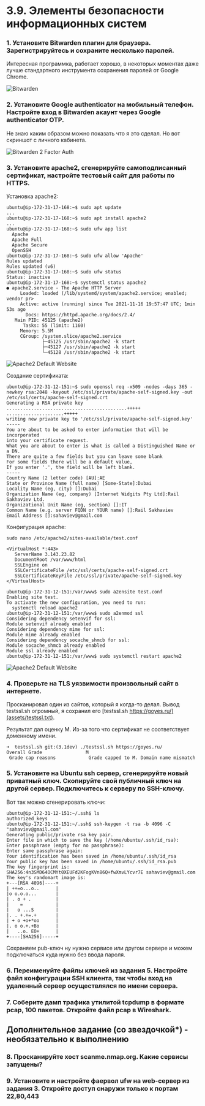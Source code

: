 # 3.9. Элементы безопасности информационных систем

### 1. Установите Bitwarden плагин для браузера. Зарегистрируйтесь и сохраните несколько паролей.

Интересная программка, работает хорошо, в некоторых моментах даже лучше стандартного
инструмента сохранения паролей от Google Chrome.

![Bitwarden](assets/bitwarden.png)

### 2. Установите Google authenticator на мобильный телефон. Настройте вход в Bitwarden акаунт через Google authenticator OTP.

Не знаю каким образом можно показать что я это сделал. Но вот скриншот с личного кабинета.

![Bitwarden 2 Factor Auth](assets/bitwarden-2-factor-auth.png)

### 3. Установите apache2, сгенерируйте самоподписанный сертификат, настройте тестовый сайт для работы по HTTPS.

Установка apache2:

```commandline
ubuntu@ip-172-31-17-168:~$ sudo apt update
...
ubuntu@ip-172-31-17-168:~$ sudo apt install apache2
...
ubuntu@ip-172-31-17-168:~$ sudo ufw app list
  Apache
  Apache Full
  Apache Secure
  OpenSSH
ubuntu@ip-172-31-17-168:~$ sudo ufw allow 'Apache'
Rules updated
Rules updated (v6)
ubuntu@ip-172-31-17-168:~$ sudo ufw status
Status: inactive
ubuntu@ip-172-31-17-168:~$ systemctl status apache2
● apache2.service - The Apache HTTP Server
     Loaded: loaded (/lib/systemd/system/apache2.service; enabled; vendor pr>
     Active: active (running) since Tue 2021-11-16 19:57:47 UTC; 1min 53s ago
       Docs: https://httpd.apache.org/docs/2.4/
   Main PID: 45125 (apache2)
      Tasks: 55 (limit: 1160)
     Memory: 5.5M
     CGroup: /system.slice/apache2.service
             ├─45125 /usr/sbin/apache2 -k start
             ├─45127 /usr/sbin/apache2 -k start
             └─45128 /usr/sbin/apache2 -k start
```

![Apache2 Default Website](assets/apache2.png)

Создание сертификата:

```commandline
ubuntu@ip-172-31-12-151:~$ sudo openssl req -x509 -nodes -days 365 -newkey rsa:2048 -keyout /etc/ssl/private/apache-self-signed.key -out /etc/ssl/certs/apache-self-signed.crt
Generating a RSA private key
............................................+++++
.....................+++++
writing new private key to '/etc/ssl/private/apache-self-signed.key'
-----
You are about to be asked to enter information that will be incorporated
into your certificate request.
What you are about to enter is what is called a Distinguished Name or a DN.
There are quite a few fields but you can leave some blank
For some fields there will be a default value,
If you enter '.', the field will be left blank.
-----
Country Name (2 letter code) [AU]:AE
State or Province Name (full name) [Some-State]:Dubai
Locality Name (eg, city) []:Dubai
Organization Name (eg, company) [Internet Widgits Pty Ltd]:Rail Sakhaviev Ltd.
Organizational Unit Name (eg, section) []:IT
Common Name (e.g. server FQDN or YOUR name) []:Rail Sakhaviev
Email Address []:sahaviev@gmail.com
```

Конфигурация apache: 

```commandline
sudo nano /etc/apache2/sites-available/test.conf
```

```text
<VirtualHost *:443>
   ServerName 3.143.23.82
   DocumentRoot /var/www/html
   SSLEngine on
   SSLCertificateFile /etc/ssl/certs/apache-self-signed.crt
   SSLCertificateKeyFile /etc/ssl/private/apache-self-signed.key
</VirtualHost>
```

```commandline
ubuntu@ip-172-31-12-151:/var/www$ sudo a2ensite test.conf
Enabling site test.
To activate the new configuration, you need to run:
  systemctl reload apache2
ubuntu@ip-172-31-12-151:/var/www$ sudo a2enmod ssl
Considering dependency setenvif for ssl:
Module setenvif already enabled
Considering dependency mime for ssl:
Module mime already enabled
Considering dependency socache_shmcb for ssl:
Module socache_shmcb already enabled
Module ssl already enabled
ubuntu@ip-172-31-12-151:/var/www$ sudo systemctl restart apache2
```

![Apache2 Default Website](assets/apache2-ssl-website.png)

### 4. Проверьте на TLS уязвимости произвольный сайт в интернете.

Просканировал один из сайтов, который я когда-то делал. 
Вывод testssl.sh огромный, я сохранил его [testssl.sh https://goyes.ru/](assets/testssl.txt).

Результат дал оценку M. Из-за того что сертификат не соответствует доменному имени.

```commandline
➜  testssl.sh git:(3.1dev) ./testssl.sh https://goyes.ru/
Overall Grade                M
 Grade cap reasons            Grade capped to M. Domain name mismatch
```

### 5. Установите на Ubuntu ssh сервер, сгенерируйте новый приватный ключ. Скопируйте свой публичный ключ на другой сервер. Подключитесь к серверу по SSH-ключу.

Вот так можно сгенерировать ключи:

```commandline
ubuntu@ip-172-31-12-151:~/.ssh$ ls
authorized_keys
ubuntu@ip-172-31-12-151:~/.ssh$ ssh-keygen -t rsa -b 4096 -C "sahaviev@gmail.com"
Generating public/private rsa key pair.
Enter file in which to save the key (/home/ubuntu/.ssh/id_rsa):
Enter passphrase (empty for no passphrase):
Enter same passphrase again:
Your identification has been saved in /home/ubuntu/.ssh/id_rsa
Your public key has been saved in /home/ubuntu/.ssh/id_rsa.pub
The key fingerprint is:
SHA256:4n3SMD64OCMYt0XEUFd2KFogKVn86Q+fwXmvLYcvr7E sahaviev@gmail.com
The key's randomart image is:
+---[RSA 4096]----+
| ++=o...o..      |
|o o.o.o...       |
| . o + .         |
|    =            |
|   o ...S        |
|. . +.+=.+       |
| + o +o+*oo      |
|. o o.+.+Bo      |
|   ..o. EO+      |
+----[SHA256]-----+
```

Сохраняем pub-ключ ну нужно сервисе или другом сервере и можем подключаться куда нужно без ввода пароля.

### 6. Переименуйте файлы ключей из задания 5. Настройте файл конфигурации SSH клиента, так чтобы вход на удаленный сервер осуществлялся по имени сервера.

### 7. Соберите дамп трафика утилитой tcpdump в формате pcap, 100 пакетов. Откройте файл pcap в Wireshark.


## Дополнительное задание (со звездочкой*) - необязательно к выполнению

### 8. Просканируйте хост scanme.nmap.org. Какие сервисы запущены?

### 9. Установите и настройте фаервол ufw на web-сервер из задания 3. Откройте доступ снаружи только к портам 22,80,443